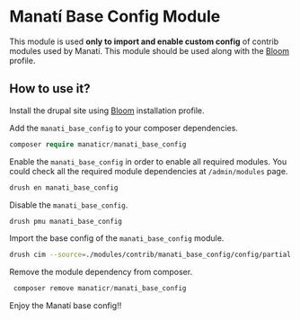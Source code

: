 # Manatí Base Config Module

This module is used **only to import and enable custom config** of contrib modules used by Manatí. This module should be used along with the [Bloom](https://github.com/ManatiCR/bloom) profile.

## How to use it?

Install the drupal site using [Bloom](https://github.com/ManatiCR/bloom) installation profile.

Add the `manati_base_config` to your composer dependencies.

```php
composer require manaticr/manati_base_config
```

Enable the `manati_base_config` in order to enable all required modules. You could check all the required module dependencies at `/admin/modules` page.

```bash
drush en manati_base_config
```

Disable the `manati_base_config`.

```bash
drush pmu manati_base_config
```

Import the base config of the `manati_base_config` module.

```bash
drush cim --source=./modules/contrib/manati_base_config/config/partial --partial
```

Remove the module dependency from composer.

```php
 composer remove manaticr/manati_base_config
```

Enjoy the Manatí base config!!

